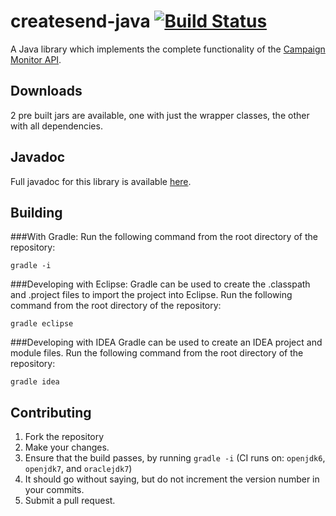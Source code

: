 # createsend-java [![Build Status](https://secure.travis-ci.org/campaignmonitor/createsend-java.png)][travis]

[travis]: http://travis-ci.org/campaignmonitor/createsend-java

A Java library which implements the complete functionality of the [Campaign Monitor API](http://www.campaignmonitor.com/api/).

## Downloads
2 pre built jars are available, one with just the wrapper classes, the other with all dependencies.

## Javadoc
Full javadoc for this library is available [here](http://campaignmonitor.github.com/createsend-java/doc/).

## Building

###With Gradle:
Run the following command from the root directory of the repository:

    gradle -i

###Developing with Eclipse:
Gradle can be used to create the .classpath and .project files to import the project into Eclipse. Run the following command from the root directory of the repository:

    gradle eclipse
        
###Developing with IDEA
Gradle can be used to create an IDEA project and module files. Run the following command from the root directory of the repository:

    gradle idea

## Contributing
1. Fork the repository
2. Make your changes.
3. Ensure that the build passes, by running `gradle -i` (CI runs on: `openjdk6`, `openjdk7`, and `oraclejdk7`)
4. It should go without saying, but do not increment the version number in your commits.
5. Submit a pull request.

